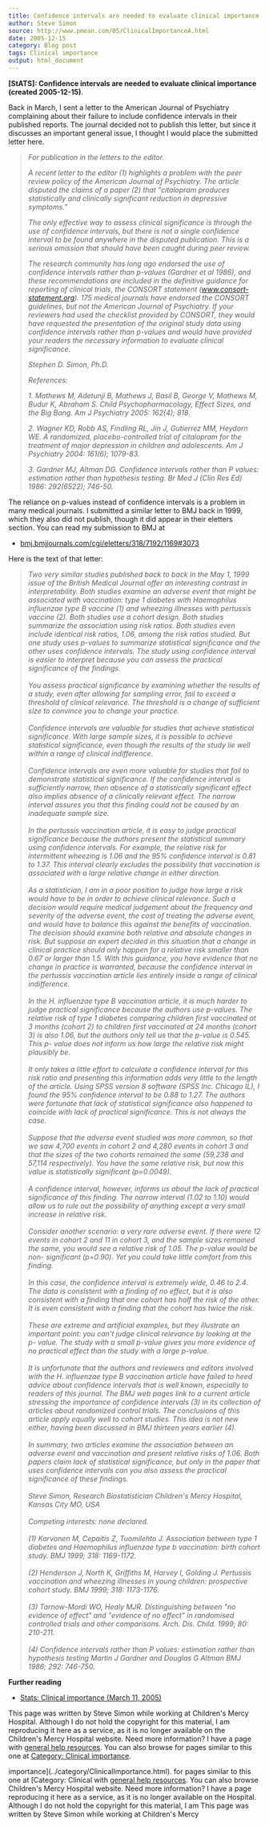 ```yaml
---
title: Confidence intervals are needed to evaluate clinical importance
author: Steve Simon
source: http://www.pmean.com/05/ClinicalImportanceA.html
date: 2005-12-15
category: Blog post
tags: Clinical importance
output: html_document
---
```

**[StATS]: Confidence intervals are needed to
evaluate clinical importance (created 2005-12-15)**.

Back in March, I sent a letter to the American Journal of Psychiatry
complaining about their failure to include confidence intervals in their
published reports. The journal decided not to publish this letter, but
since it discusses an important general issue, I thought I would place
the submitted letter here.

> *For publication in the letters to the editor.*
>
> *A recent letter to the editor (1) highlights a problem with the peer
> review policy of the American Journal of Psychiatry. The article
> disputed the claims of a paper (2) that \"citalopram produces
> statistically and clinically significant reduction in depressive
> symptoms.\"*
>
> *The only effective way to assess clinical significance is through the
> use of confidence intervals, but there is not a single confidence
> interval to be found anywhere in the disputed publication. This is a
> serious omission that should have been caught during peer review.*
>
> *The research community has long ago endorsed the use of confidence
> intervals rather than p-values (Gardner et al 1986), and these
> recommendations are included in the definitive guidance for reporting
> of clinical trials, the CONSORT statement (www.consort-statement.org).
> 175 medical journals have endorsed the CONSORT guidelines, but not the
> American Journal of Psychiatry. If your reviewers had used the
> checklist provided by CONSORT, they would have requested the
> presentation of the original study data using confidence intervals
> rather than p-values and would have provided your readers the
> necessary information to evaluate clinical significance.*
>
> *Stephen D. Simon, Ph.D.*
>
> *References:*
>
> *1. Mathews M, Adetunji B, Mathews J, Basil B, George V, Mathews M,
> Budur K, Abraham S. Child Psychopharmacology, Effect Sizes, and the
> Big Bang. Am J Psychiatry 2005: 162(4); 818.*
>
> *2. Wagner KD, Robb AS, Findling RL, Jin J, Gutierrez MM, Heydorn WE.
> A randomized, placebo-controlled trial of citalopram for the treatment
> of major depression in children and adolescents. Am J Psychiatry 2004:
> 161(6); 1079-83.*
>
> *3. Gardner MJ, Altman DG. Confidence intervals rather than P values:
> estimation rather than hypothesis testing. Br Med J (Clin Res Ed)
> 1986: 292(6522); 746-50.*

The reliance on p-values instead of confidence intervals is a problem in
many medical journals. I submitted a similar letter to BMJ back in 1999,
which they also did not publish, though it did appear in their eletters
section. You can read my submission to BMJ at

-   [bmj.bmjjournals.com/cgi/eletters/318/7192/1169\#3073](http://bmj.bmjjournals.com/cgi/eletters/318/7192/1169#3073)

Here is the text of that letter:

> *Two very similar studies published back to back in the May 1, 1999
> issue of the British Medical Journal offer an interesting contrast in
> interpretability. Both studies examine an adverse event that might be
> associated with vaccination: type 1 diabetes with Haemophilus
> influenzae type B vaccine (1) and wheezing illnesses with pertussis
> vaccine (2). Both studies use a cohort design. Both studies summarize
> the association using risk ratios. Both studies even include identical
> risk ratios, 1.06, among the risk ratios studied. But one study uses
> p-values to summarize statistical significance and the other uses
> confidence intervals. The study using confidence interval is easier to
> interpret because you can assess the practical significance of the
> findings.\
> \
> You assess practical significance by examining whether the results of
> a study, even after allowing for sampling error, fail to exceed a
> threshold of clinical relevance. The threshold is a change of
> sufficient size to convince you to change your practice.\
> \
> Confidence intervals are valuable for studies that achieve statistical
> significance. With large sample sizes, it is possible to achieve
> statistical significance, even though the results of the study lie
> well within a range of clinical indifference.\
> \
> Confidence intervals are even more valuable for studies that fail to
> demonstrate statistical significance. If the confidence interval is
> sufficiently narrow, then absence of a statistically significant
> effect also implies absence of a clinically relevant effect. The
> narrow interval assures you that this finding could not be caused by
> an inadequate sample size.\
> \
> In the pertussis vaccination article, it is easy to judge practical
> significance because the authors present the statistical summary using
> confidence intervals. For example, the relative risk for intermittent
> wheezing is 1.06 and the 95% confidence interval is 0.81 to 1.37. This
> interval clearly excludes the possibility that vaccination is
> associated with a large relative change in either direction.\
> \
> As a statistician, I am in a poor position to judge how large a risk
> would have to be in order to achieve clinical relevance. Such a
> decision would require medical judgement about the frequency and
> severity of the adverse event, the cost of treating the adverse event,
> and would have to balance this against the benefits of vaccination.
> The decision should examine both relative and absolute changes in
> risk. But suppose an expert decided in this situation that a change in
> clinical practice should only happen for a relative risk smaller than
> 0.67 or larger than 1.5. With this guidance, you have evidence that no
> change in practice is warranted, because the confidence interval in
> the pertussis vaccination article lies entirely inside a range of
> clinical indifference.\
> \
> In the H. influenzae type B vaccination article, it is much harder to
> judge practical significance because the authors use p-values. The
> relative risk of type 1 diabetes comparing children first vaccinated
> at 3 months (cohort 2) to children first vaccinated at 24 months
> (cohort 3) is also 1.06, but the authors only tell us that the p-value
> is 0.545. This p- value does not inform us how large the relative risk
> might plausibly be.\
> \
> It only takes a little effort to calculate a confidence interval for
> this risk ratio and presenting this information adds very little to
> the length of the article. Using SPSS version 8 software (SPSS Inc.
> Chicago IL), I found the 95% confidence interval to be 0.88 to 1.27.
> The authors were fortunate that lack of statistical significance also
> happened to coincide with lack of practical significance. This is not
> always the case.\
> \
> Suppose that the adverse event studied was more common, so that we saw
> 4,700 events in cohort 2 and 4,280 events in cohort 3 and that the
> sizes of the two cohorts remained the same (59,238 and 57,114
> respectively). You have the same relative risk, but now this value is
> statistically significant (p=0.0049).\
> \
> A confidence interval, however, informs us about the lack of practical
> significance of this finding. The narrow interval (1.02 to 1.10) would
> allow us to rule out the possibility of anything except a very small
> increase in relative risk.\
> \
> Consider another scenario: a very rare adverse event. If there were 12
> events in cohort 2 and 11 in cohort 3, and the sample sizes remained
> the same, you would see a relative risk of 1.05. The p-value would be
> non- significant (p=0.90). Yet you could take little comfort from this
> finding.\
> \
> In this case, the confidence interval is extremely wide, 0.46 to 2.4.
> The data is consistent with a finding of no effect, but it is also
> consistent with a finding that one cohort has half the risk of the
> other. It is even consistent with a finding that the cohort has twice
> the risk.\
> \
> These are extreme and artificial examples, but they illustrate an
> important point: you can\'t judge clinical relevance by looking at the
> p- value. The study with a small p-value gives you more evidence of no
> practical effect than the study with a large p-value.\
> \
> It is unfortunate that the authors and reviewers and editors involved
> with the H. influenzae type B vaccination article have failed to heed
> advice about confidence intervals that is well known, especially to
> readers of this journal. The BMJ web pages link to a current article
> stressing the importance of confidence intervals (3) in its collection
> of articles about randomized control trials. The conclusions of this
> article apply equally well to cohort studies. This idea is not new
> either, having been discussed in BMJ thirteen years earlier (4).\
> \
> In summary, two articles examine the association between an adverse
> event and vaccination and present relative risks of 1.06. Both papers
> claim lack of statistical significance, but only in the paper that
> uses confidence intervals can you also assess the practical
> significance of these findings.\
> \
> Steve Simon, Research Biostatistician Children\'s Mercy Hospital,
> Kansas City MO, USA\
> \
> Competing interests: none declared.\
> \
> (1) Karvonen M, Cepaitis Z, Tuomilehto J. Association between type 1
> diabetes and Haemophilus influenzae type b vaccination: birth cohort
> study. BMJ 1999; 318: 1169-1172.\
> \
> (2) Henderson J, North K, Griffiths M, Harvey I, Golding J. Pertussis
> vaccination and wheezing illnesses in young children: prospective
> cohort study. BMJ 1999; 318: 1173-1176.\
> \
> (3) Tarnow-Mordi WO, Healy MJR. Distinguishing between \"no evidence
> of effect\" and \"evidence of no effect\" in randomised controlled
> trials and other comparisons. Arch. Dis. Child. 1999; 80: 210-211.\
> \
> (4) Confidence intervals rather than P values: estimation rather than
> hypothesis testing Martin J Gardner and Douglas G Altman BMJ 1986;
> 292: 746-750.*

**Further reading**

-   [Stats: Clinical importance (March
    11, 2005)](ClinicalImportance.html)

This page was written by Steve Simon while working at Children\'s Mercy
Hospital. Although I do not hold the copyright for this material, I am
reproducing it here as a service, as it is no longer available on the
Children\'s Mercy Hospital website. Need more information? I have a page
with [general help resources](../GeneralHelp.html). You can also browse
for pages similar to this one at [Category: Clinical
importance](../category/ClinicalImportance.html).
<!---More--->
importance](../category/ClinicalImportance.html).
for pages similar to this one at [Category: Clinical
with [general help resources](../GeneralHelp.html). You can also browse
Children\'s Mercy Hospital website. Need more information? I have a page
reproducing it here as a service, as it is no longer available on the
Hospital. Although I do not hold the copyright for this material, I am
This page was written by Steve Simon while working at Children\'s Mercy

<!---Do not use
**[StATS]: Confidence intervals are needed to
This page was written by Steve Simon while working at Children\'s Mercy
Hospital. Although I do not hold the copyright for this material, I am
reproducing it here as a service, as it is no longer available on the
Children\'s Mercy Hospital website. Need more information? I have a page
with [general help resources](../GeneralHelp.html). You can also browse
for pages similar to this one at [Category: Clinical
importance](../category/ClinicalImportance.html).
--->

